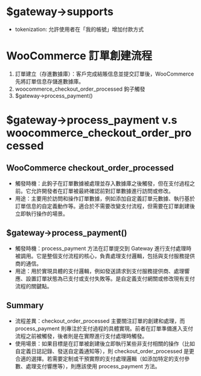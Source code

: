 
# $gateway->supports
- tokenization: 允許使用者在「我的帳號」增加付款方式


# WooCommerce 訂單創建流程
1. 訂單建立（存進數據庫）：客戶完成結賬信息並提交訂單後，WooCommerce 先將訂單信息存儲進數據庫。
2. woocommerce_checkout_order_processed 鉤子觸發
3. $gateway->process_payment() 


#  $gateway->process_payment v.s woocommerce_checkout_order_processed
## WooCommerce checkout_order_processed
- 觸發時機：此鉤子在訂單數據被處理並存入數據庫之後觸發，但在支付過程之前。它允許開發者在訂單被最終確認前對訂單數據進行訪問或修改。
- 用途：主要用於訪問和操作訂單數據，例如添加自定義訂單元數據、執行基於訂單信息的自定義動作等。適合於不需要改變支付流程，但需要在訂單創建後立即執行操作的場景。

## $gateway->process_payment()
- 觸發時機：process_payment 方法在訂單提交到 Gateway 進行支付處理時被調用。它是整個支付流程的核心，負責處理支付邏輯，包括與支付服務提供商的通信。
- 用途：用於實現具體的支付邏輯，例如發送請求到支付服務提供商、處理響應、設置訂單狀態為已支付或支付失敗等。是自定義支付網關或修改現有支付流程的關鍵點。

## Summary
- 流程差異：checkout_order_processed 主要關注訂單的創建和處理，而 process_payment 則專注於支付過程的具體實現。前者在訂單準備進入支付流程之前被觸發，後者則是在實際進行支付處理時觸發。
- 使用場景：如果目標是在訂單被創建後立即執行某些非支付相關的操作（比如自定義日誌記錄、發送自定義通知等），則 checkout_order_processed 是更合適的選擇。若需要定制或干預實際的支付處理邏輯（如添加特定的支付參數、處理支付響應等），則應該使用 process_payment 方法。

